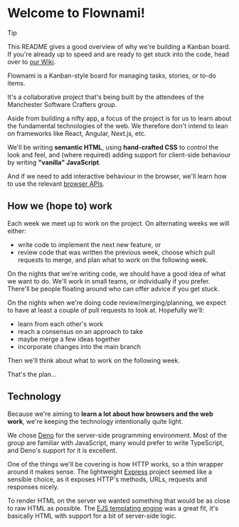 # Welcome to Flownami!

> [!TIP]
> This README gives a good overview of why we're building a Kanban board. If
> you're already up to speed and are ready to get stuck into the code, head over
> to [our Wiki].

Flownami is a Kanban-style board for managing tasks, stories, or to-do items.

It's a collaborative project that's being built by the attendees of the
Manchester Software Crafters group.

Aside from building a nifty app, a focus of the project is for us to learn about
the fundamental technologies of the web. We therefore don't intend to lean on
frameworks like React, Angular, Next.js, etc.

We'll be writing **semantic HTML**, using **hand-crafted CSS** to control the
look and feel, and (where required) adding support for client-side behaviour by
writing **"vanilla" JavaScript**.

And if we need to add interactive behaviour in the browser, we'll learn how to
use the relevant [browser APIs].

[our Wiki]: https://github.com/Software-Crafters-Manchester/flownami/wiki
[browser APIs]: https://developer.mozilla.org/en-US/docs/Web/API

## How we (hope to) work

Each week we meet up to work on the project. On alternating weeks we will
either:

- write code to implement the next new feature, or
- review code that was written the previous week, choose which pull requests to
  merge, and plan what to work on the following week.

On the nights that we're writing code, we should have a good idea of what we
want to do. We'll work in small teams, or individually if you prefer. There'll
be people floating around who can offer advice if you get stuck.

On the nights when we're doing code review/merging/planning, we expect to have
at least a couple of pull requests to look at. Hopefully we'll:

- learn from each other's work
- reach a consensus on an approach to take
- maybe merge a few ideas together
- incorporate changes into the main branch

Then we'll think about what to work on the following week.

That's the plan...

## Technology

Because we're aiming to **learn a lot about how browsers and the web work**,
we're keeping the technology intentionally quite light.

We chose [Deno] for the server-side programming environment. Most of the group
are familiar with JavaScript, many would prefer to write TypeScript, and Deno's
support for it is excellent.

One of the things we'll be covering is how HTTP works, so a thin wrapper around
it makes sense. The lightweight [Express] project seemed like a sensible choice,
as it exposes HTTP's methods, URLs, requests and responses nicely.

To render HTML on the server we wanted something that would be as close to raw
HTML as possible. The [EJS templating engine] was a great fit, it's basically
HTML with support for a bit of server-side logic.

[Deno]: https://deno.com
[Express]: https://expressjs.com/
[EJS templating engine]: https://ejs.co/
